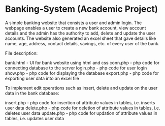 # Banking-System (Academic Project)
A simple banking website that consists a user and admin login.  The webpage enables a user to create a new bank account, view account details and the admin has the authority to add, delete and update the user accounts. The website also generated an excel sheet that gave details like name, age, address, contact details, savings, etc. of every user of the bank.

File description:

bank.html - UI for bank website using html and css
conn.php - php code for connecting database to the server
login.php - php code for user login
show.php - php code for displaying the database
export.php - php code for exporting user data into an excel file

To implement edit operations such as insert, delete and update on the user data in the bank database:

insert.php - php code for insertion of attribute values in tables, i.e. inserts user data
delete.php - php code for deletion of attribute values in tables, i.e. deletes user data
update.php - php code for updation of attribute values in tables, i.e. updates user data

